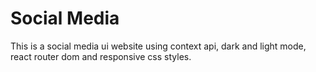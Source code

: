 # Social Media
This is a social media ui website using context api, dark and light mode, react router dom and responsive css styles.
